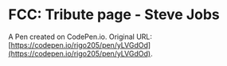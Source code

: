 # FCC: Tribute page - Steve Jobs

A Pen created on CodePen.io. Original URL: [https://codepen.io/rigo205/pen/yLVGdOd](https://codepen.io/rigo205/pen/yLVGdOd).


